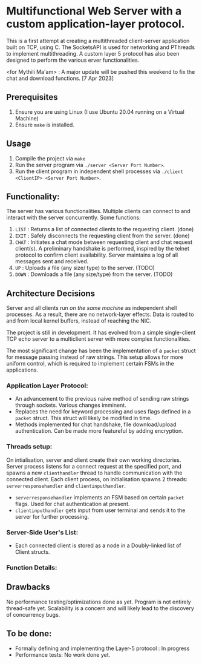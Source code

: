 # Multifunctional Web Server with a custom application-layer protocol.

This is a first attempt at creating a multithreaded client-server application built on TCP, using C. The SocketsAPI is used for networking and PThreads to implement multithreading. A custom layer 5 protocol has also been designed to perform the various erver functionalities.

<for Mythili Ma'am> : A major update will be pushed this weekend to fix the chat and download functions. [7 Apr 2023]

## Prerequisites
1. Ensure you are using Linux (I use Ubuntu 20.04 running on a Virtual Machine)
2. Ensure ```make``` is installed.

## Usage
1. Compile the project via ```make```
2. Run the server program via ```./server <Server Port Number>```.
3. Run the client program in independent shell processes via ```./client <ClientIP> <Server Port Number>```.

## Functionality:
The server has various functionalities. Multiple clients can connect to and interact with the server concurrently. 
Some functions:
1. ```LIST``` : Returns a list of connected clients to the requesting client. (done)
2. ```EXIT``` : Safely disconnects the requesting client from the server. (done)
3. ```CHAT``` : Initiates a chat mode between requesting client and chat request client(s). A preliminary handshake is performed, inspired by the telnet protocol to confirm client availability. 
Server maintains a log of all messages sent and received. 
4. ```UP```   : Uploads a file (any size/ type) to the server. (TODO)
5. ```DOWN``` : Downloads a file (any size/type) from the server. (TODO)

## Architecture Decisions
Server and all clients run _on the same machine_ as independent shell processes. As a result, there are no network-layer effects. Data is routed to and from local kernel buffers, instead of reaching the NIC.

The project is still in development. It has evolved from a simple single-client TCP echo server to a multiclient server with more complex functionalities. 

The most significant change has been the implementation of a ```packet``` struct for message passing instead of raw strings. This setup allows for more uniform control, which is required to implement certain FSMs in the applications.


### Application Layer Protocol:
- An advancement to the previous naive method of sending raw strings through sockets. Various changes imminent.
- Replaces the need for keyword processing and uses flags defined in a  ```packet``` struct. This struct will likely be modified in time.
- Methods implemented for chat handshake, file download/upload authentication. Can be made more featureful by adding encryption.

### Threads setup:

On intialisation, server and client create their own working directories. 
Server process listens for a connect request at the specified port, and spawns a new ```clienthandler``` thread to handle communication with the connected client.
Each client process, on initialisation spawns 2 threads: ```serverresponsehandler``` and ```clientinputhandler```. 
- ```serverresponsehandler``` implements an FSM based on certain ```packet``` flags. Used for chat authentication at present.
- ```clientinputhandler``` gets input from user terminal and sends it to the server for further processing.

### Server-Side User's List:
 - Each connected client is stored as a node in a Doubly-linked list of Client structs. 


### Function Details:


## Drawbacks
No performance testing/optimizations done as yet. 
Program is not entirely thread-safe yet. Scalability is a concern and will likely lead to the discovery of concurrency bugs.





## To be done:
- Formally defining and implementing the Layer-5 protocol : In progress 
- Performance tests: No work done yet.

